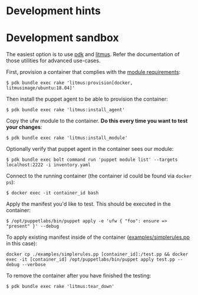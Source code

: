 Development hints
=

Development sandbox
===

The easiest option is to use [pdk] and [litmus]. Refer the documentation of those utilities for advanced use-cases.

First, provision a container that complies with the [module requirements]:

```shell
$ pdk bundle exec rake 'litmus:provision[docker, litmusimage/ubuntu:18.04]'
```

Then install the puppet agent to be able to provision the container:

```shell
$ pdk bundle exec rake 'litmus:install_agent'
```

Copy the ufw module to the container. **Do this every time you want to test your changes**:

```shell
$ pdk bundle exec rake 'litmus:install_module'
```

Optionally verify that puppet agent in the container sees our module:

```shell
$ pdk bundle exec bolt command run 'puppet module list' --targets localhost:2222 -i inventory.yaml
```

Connect to the running container (the container id could be found via `docker ps`):

```shell
$ docker exec -it container_id bash
```

Apply the manifest you'd like to test. This should be executed in the container:

```shell
$ /opt/puppetlabs/bin/puppet apply -e 'ufw { "foo": ensure => "present" }' --debug
```

To apply existing manifest inside of the container ([examples/simplerules.pp] in this case):

```shell
docker cp ./examples/simplerules.pp [container_id]:/test.pp && docker exec -it [container_id] /opt/puppetlabs/bin/puppet apply test.pp --debug --verbose
```

To remove the container after you have finished the testing:

```shell
$ pdk bundle exec rake 'litmus:tear_down'
```

[litmus]: https://puppetlabs.github.io/litmus/
[module requirements]: metadata.json
[pdk]: https://puppet.com/try-puppet/puppet-development-kit/
[examples/simplerules.pp]: examples/simplerules.pp
